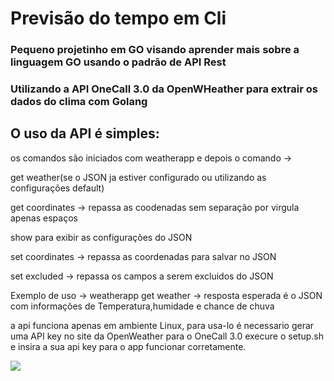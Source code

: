 # Previsão do tempo em Cli 


### Pequeno projetinho em GO visando aprender mais sobre a linguagem GO usando o padrão de API Rest 

### Utilizando a API OneCall 3.0 da OpenWHeather para extrair os dados do clima com Golang
## O uso da API é simples:

os comandos são iniciados com weatherapp e depois o comando ->

get weather(se o JSON ja estiver configurado ou utilizando as configurações default)

get coordinates -> repassa as coodenadas sem separação por virgula apenas espaços

show para exibir as configurações do JSON 

set coordinates -> repassa as coordenadas para salvar no JSON

set excluded -> repassa os campos a serem excluidos do JSON

Exemplo de uso -> weatherapp get weather -> resposta esperada é o JSON com informações de Temperatura,humidade e chance de chuva

a api funciona apenas em ambiente Linux, para usa-lo é necessario gerar uma API key no site da OpenWeather para o OneCall 3.0
execure o setup.sh e insira a sua api key para o app funcionar corretamente.

<html>
  <div> 
   <img src="https://github.com/egonelbre/gophers/blob/master/vector/fairy-tale/witch-learning.svg">
  </div>
 
</html>
